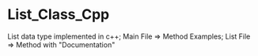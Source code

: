 # List_Class_Cpp
List data type implemented in c++;
Main File => Method Examples;
List File => Method with "Documentation"
